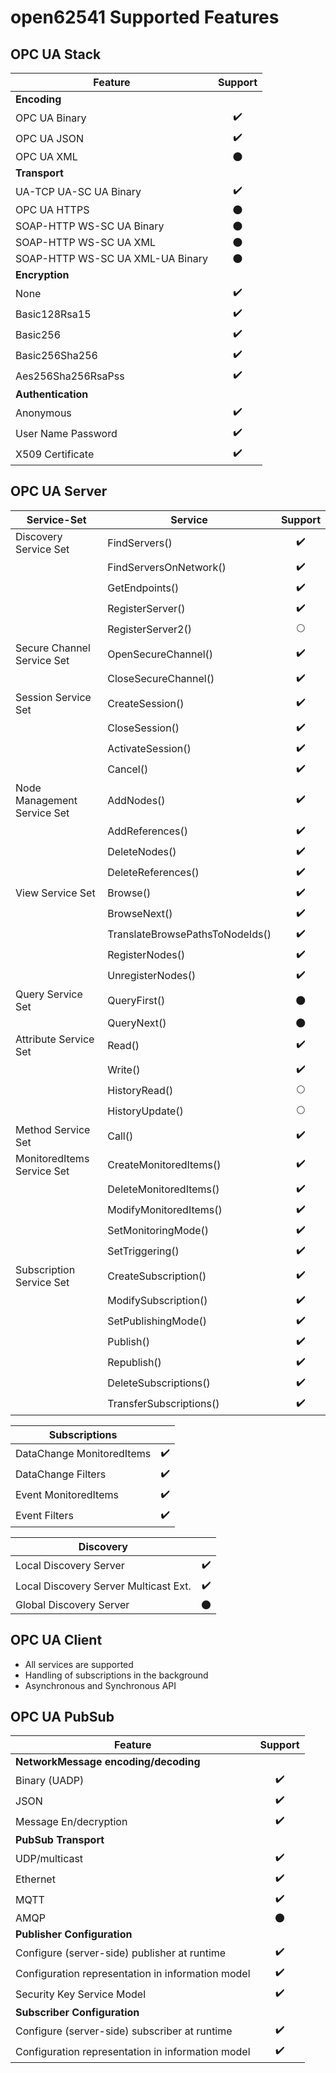 open62541 Supported Features
============================

OPC UA Stack
------------

| **Feature**                       | **Support**        |
| --------------------------------- |:------------------:|
| **Encoding**                      |                    |
| OPC UA Binary                     | :heavy_check_mark: |
| OPC UA JSON                       | :heavy_check_mark: |
| OPC UA XML                        |     :new_moon:     |
| **Transport**                     |                    |
| UA-TCP UA-SC UA Binary            | :heavy_check_mark: |
| OPC UA HTTPS                      |     :new_moon:     |
| SOAP-HTTP WS-SC UA Binary         |     :new_moon:     |
| SOAP-HTTP WS-SC UA XML            |     :new_moon:     |
| SOAP-HTTP WS-SC UA XML-UA Binary  |     :new_moon:     |
| **Encryption**                    |                    |
| None                              | :heavy_check_mark: |
| Basic128Rsa15                     | :heavy_check_mark: |
| Basic256                          | :heavy_check_mark: |
| Basic256Sha256                    | :heavy_check_mark: |
| Aes256Sha256RsaPss                | :heavy_check_mark: |
| **Authentication**                |                    |
| Anonymous                         | :heavy_check_mark: |
| User Name Password                | :heavy_check_mark: |
| X509 Certificate                  | :heavy_check_mark: |

OPC UA Server
-------------

| **Service-Set**             | **Service**                     | **Support**          |
| --------------------------- | ------------------------------- |:--------------------:|
| Discovery Service Set       | FindServers()                   |  :heavy_check_mark:  |
|                             | FindServersOnNetwork()          |  :heavy_check_mark:  |
|                             | GetEndpoints()                  |  :heavy_check_mark:  |
|                             | RegisterServer()                |  :heavy_check_mark:  |
|                             | RegisterServer2()               |     :full_moon:      |
| Secure Channel Service Set  | OpenSecureChannel()             |  :heavy_check_mark:  |
|                             | CloseSecureChannel()            |  :heavy_check_mark:  |
| Session Service Set         | CreateSession()                 |  :heavy_check_mark:  |
|                             | CloseSession()                  |  :heavy_check_mark:  |
|                             | ActivateSession()               |  :heavy_check_mark:  |
|                             | Cancel()                        |  :heavy_check_mark:  |
| Node Management Service Set | AddNodes()                      |  :heavy_check_mark:  |
|                             | AddReferences()                 |  :heavy_check_mark:  |
|                             | DeleteNodes()                   |  :heavy_check_mark:  |
|                             | DeleteReferences()              |  :heavy_check_mark:  |
| View Service Set            | Browse()                        |  :heavy_check_mark:  |
|                             | BrowseNext()                    |  :heavy_check_mark:  |
|                             | TranslateBrowsePathsToNodeIds() |  :heavy_check_mark:  |
|                             | RegisterNodes()                 |  :heavy_check_mark:  |
|                             | UnregisterNodes()               |  :heavy_check_mark:  |
| Query Service Set           | QueryFirst()                    |      :new_moon:      |
|                             | QueryNext()                     |      :new_moon:      |
| Attribute Service Set       | Read()                          |  :heavy_check_mark:  |
|                             | Write()                         |  :heavy_check_mark:  |
|                             | HistoryRead()                   |     :full_moon:      |
|                             | HistoryUpdate()                 |     :full_moon:      |
| Method Service Set          | Call()                          |  :heavy_check_mark:  |
| MonitoredItems Service Set  | CreateMonitoredItems()          |  :heavy_check_mark:  |
|                             | DeleteMonitoredItems()          |  :heavy_check_mark:  |
|                             | ModifyMonitoredItems()          |  :heavy_check_mark:  |
|                             | SetMonitoringMode()             |  :heavy_check_mark:  |
|                             | SetTriggering()                 |  :heavy_check_mark:  |
| Subscription Service Set    | CreateSubscription()            |  :heavy_check_mark:  |
|                             | ModifySubscription()            |  :heavy_check_mark:  |
|                             | SetPublishingMode()             |  :heavy_check_mark:  |
|                             | Publish()                       |  :heavy_check_mark:  |
|                             | Republish()                     |  :heavy_check_mark:  |
|                             | DeleteSubscriptions()           |  :heavy_check_mark:  |
|                             | TransferSubscriptions()         |  :heavy_check_mark:  |

| **Subscriptions**                       |                    |
| --------------------------------------- |:------------------:|
| DataChange MonitoredItems               | :heavy_check_mark: |
| DataChange Filters                      | :heavy_check_mark: |
| Event MonitoredItems                    | :heavy_check_mark: |
| Event Filters                           | :heavy_check_mark: |

| **Discovery**                           |                    |
| --------------------------------------- |:------------------:|
| Local Discovery Server                  | :heavy_check_mark: |
| Local Discovery Server Multicast Ext.   | :heavy_check_mark: |
| Global Discovery Server                 |     :new_moon:     |

OPC UA Client
-------------

- All services are supported
- Handling of subscriptions in the background
- Asynchronous and Synchronous API

OPC UA PubSub
-------------

| **Feature**                                       | **Support**           |
| ------------------------------------------------- |:---------------------:|
| **NetworkMessage encoding/decoding**              |                       |
| Binary (UADP)                                     |   :heavy_check_mark:  |
| JSON                                              |   :heavy_check_mark:  |
| Message En/decryption                             |   :heavy_check_mark:  |
| **PubSub Transport**                              |                       |
| UDP/multicast                                     |   :heavy_check_mark:  |
| Ethernet                                          |   :heavy_check_mark:  |
| MQTT                                              |   :heavy_check_mark:  |
| AMQP                                              |      :new_moon:       |
| **Publisher Configuration**                       |                       |
| Configure (server-side) publisher at runtime      |  :heavy_check_mark:   |
| Configuration representation in information model |  :heavy_check_mark:   |
| Security Key Service Model                        |  :heavy_check_mark:   |
| **Subscriber Configuration**                      |                       |
| Configure (server-side) subscriber at runtime     |  :heavy_check_mark:   |
| Configuration representation in information model |  :heavy_check_mark:   |
